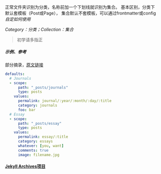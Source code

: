 正常文件夹识别为分类，名称前加一个下划线就识别为集合。
基本区别，分类下默认套模板（Post或Page），
集合默认不套模板，可以通过frontmatter或config*自定如何使用*

*Category：分类；Collection：集合*
>初学请多指正

##### 示例、参考
部分摘录，[原文链接](https://talk.jekyllrb.com/t/creating-custom-permalinks-for-each-post-category/434/4)
```YAML
defaults:
  # Journals
  - scope:
      path: "_posts/journals"
      type: posts
    values:
      permalink: journal/:year/:month/:day/:title
      category: journals
      foo: bar
  # Essay
  - scope:
      path: "_posts/essay"
      type: posts
    values:
      permalink: essay/:title
      category: essays
      whatever: [you, want]
      comments: true
      image: filename.jpg
```
#### [Jekyll Archives项目](https://github.com/jekyll/jekyll-archives)

